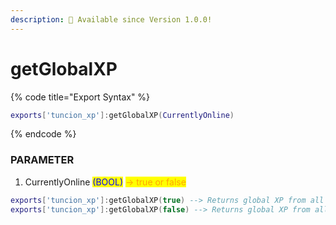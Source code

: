 ```yaml
---
description: 🔧 Available since Version 1.0.0!
---
```


# getGlobalXP

{% code title="Export Syntax" %}
```lua
exports['tuncion_xp']:getGlobalXP(CurrentlyOnline)
```
{% endcode %}

### PARAMETER

1. CurrentlyOnline <mark style="color:blue;">(BOOL)</mark> <mark style="color:orange;">-> true or false</mark>

```lua
exports['tuncion_xp']:getGlobalXP(true) --> Returns global XP from all online players
exports['tuncion_xp']:getGlobalXP(false) --> Returns global XP from all players
```

